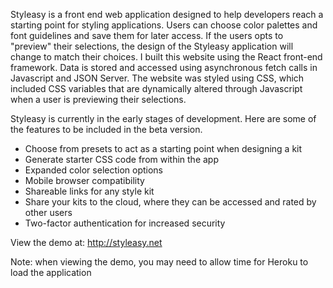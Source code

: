 Styleasy is a front end web application designed to help developers reach a starting point for styling applications. Users can choose color palettes and font guidelines and save them for later access. If the users opts to "preview" their selections, the design of the Styleasy application will change to match their choices. I built this website using the React front-end framework. Data is stored and accessed using asynchronous fetch calls in Javascript and JSON Server. The website was styled using CSS, which included CSS variables that are dynamically altered through Javascript when a user is previewing their selections.

Styleasy is currently in the early stages of development. Here are some of the features to be included in the beta version.


- Choose from presets to act as a starting point when designing a kit
- Generate starter CSS code from within the app
- Expanded color selection options
- Mobile browser compatibility
- Shareable links for any style kit
- Share your kits to the cloud, where they can be accessed and rated by other users
- Two-factor authentication for increased security

View the demo at: http://styleasy.net

Note: when viewing the demo, you may need to allow time for Heroku to load the application
